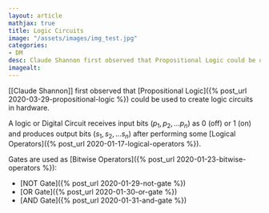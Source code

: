 ```yaml
---
layout: article
mathjax: true
title: Logic Circuits
image: "/assets/images/img_test.jpg"
categories:
- DM
desc: Claude Shannon first observed that Propositional Logic could be used to create logic circuits in hardware. 
imagealt: 
---
```


[[Claude Shannon]] first observed that [Propositional Logic]({% post_url 2020-03-29-propositional-logic %}) could be used to create logic circuits in hardware.

A logic or Digital Circuit receives input bits ($p_1, p_2, \dots p_n$) as 0 (off) or 1 (on) and produces output bits ($s_1, s_2, \dots s_n$) after performing some [Logical Operators]({% post_url 2020-01-17-logical-operators %}).


































































































































































































































































































































































Gates are used as [Bitwise Operators]({% post_url 2020-01-23-bitwise-operators %}):
- [NOT Gate]({% post_url 2020-01-29-not-gate %})
- [OR Gate]({% post_url 2020-01-30-or-gate %})
- [AND Gate]({% post_url 2020-01-31-and-gate %})